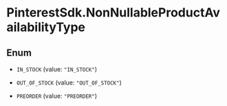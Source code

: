 # PinterestSdk.NonNullableProductAvailabilityType

## Enum


* `IN_STOCK` (value: `"IN_STOCK"`)

* `OUT_OF_STOCK` (value: `"OUT_OF_STOCK"`)

* `PREORDER` (value: `"PREORDER"`)


